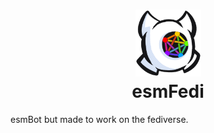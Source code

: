 <h1 align="center">
  <img src="gitassets/esmFedi.png" width=105px><br>
  esmFedi
</h1>

esmBot but made to work on the fediverse.
